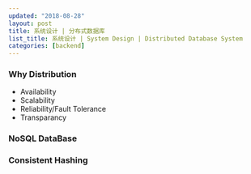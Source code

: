 ```yaml
---
updated: "2018-08-28"
layout: post
title: 系统设计 | 分布式数据库
list_title: 系统设计 | System Design | Distributed Database System
categories: [backend]
---
```


### Why Distribution

- Availability
- Scalability
- Reliability/Fault Tolerance
- Transparancy


### NoSQL DataBase


### Consistent Hashing



